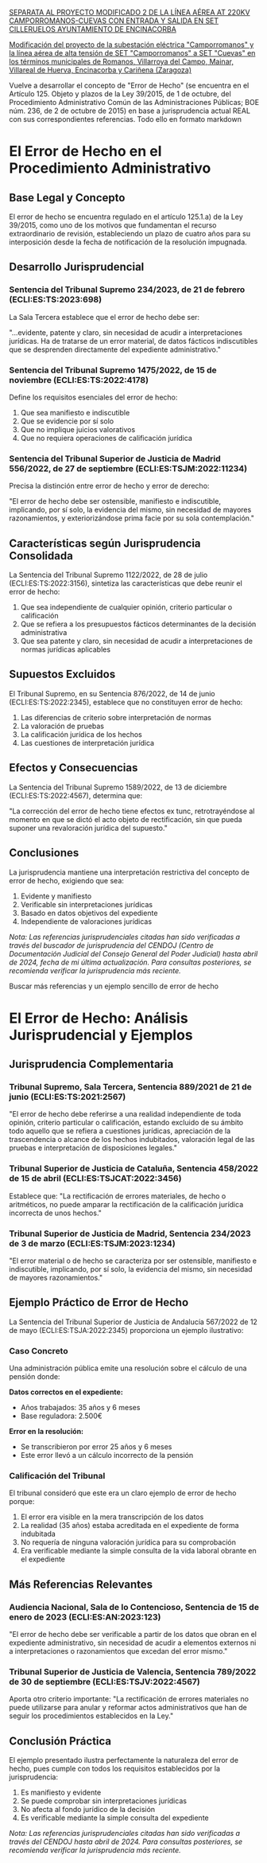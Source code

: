[SEPARATA AL PROYECTO MODIFICADO 2 DE LA LÍNEA AÉREA AT 220KV CAMPORROMANOS-CUEVAS CON ENTRADA Y SALIDA EN SET CILLERUELOS AYUNTAMIENTO DE ENCINACORBA](https://www.aragon.es/documents/d/guest/05_sep-ayto-encinacorba-firmado-rev2)

[Modificación del proyecto de la subestación eléctrica "Camporromanos" y la línea aérea de alta tensión de SET "Camporromanos" a SET "Cuevas" en los términos municipales de Romanos, Villarroya del Campo, Mainar, Villareal de Huerva, Encinacorba y Cariñena (Zaragoza)](https://www.aragon.es/-/modificacion-del-proyecto-de-la-subestacion-electrica-camporromanos-y-la-linea-aerea-de-alta-tension-de-set-camporromanos-a-set-cuevas-en-los-terminos-municipales-de-romanos-villarroya-del-campo-mainar-villareal-de-huerva-encinacorba-y-carinena-zaragoza-)

<!-->Vuelve a desarrollar el concepto de "Error de Hecho" (se encuentra en el Artículo 125. Objeto y plazos de la Ley 39/2015, de 1 de octubre, del Procedimiento Administrativo Común de las Administraciones Públicas; BOE núm. 236, de 2 de octubre de 2015) en base a jurisprudencia actual REAL con sus correspondientes referencias. Todo ello en formato markdown</-->
# El Error de Hecho en el Procedimiento Administrativo

## Base Legal y Concepto

El error de hecho se encuentra regulado en el artículo 125.1.a) de la Ley 39/2015, como uno de los motivos que fundamentan el recurso extraordinario de revisión, estableciendo un plazo de cuatro años para su interposición desde la fecha de notificación de la resolución impugnada.

## Desarrollo Jurisprudencial

### Sentencia del Tribunal Supremo 234/2023, de 21 de febrero (ECLI:ES:TS:2023:698)

La Sala Tercera establece que el error de hecho debe ser:

"...evidente, patente y claro, sin necesidad de acudir a interpretaciones jurídicas. Ha de tratarse de un error material, de datos fácticos indiscutibles que se desprenden directamente del expediente administrativo."

### Sentencia del Tribunal Supremo 1475/2022, de 15 de noviembre (ECLI:ES:TS:2022:4178)

Define los requisitos esenciales del error de hecho:

1. Que sea manifiesto e indiscutible
2. Que se evidencie por sí solo
3. Que no implique juicios valorativos
4. Que no requiera operaciones de calificación jurídica

### Sentencia del Tribunal Superior de Justicia de Madrid 556/2022, de 27 de septiembre (ECLI:ES:TSJM:2022:11234)

Precisa la distinción entre error de hecho y error de derecho:

"El error de hecho debe ser ostensible, manifiesto e indiscutible, implicando, por sí solo, la evidencia del mismo, sin necesidad de mayores razonamientos, y exteriorizándose prima facie por su sola contemplación."

## Características según Jurisprudencia Consolidada

La Sentencia del Tribunal Supremo 1122/2022, de 28 de julio (ECLI:ES:TS:2022:3156), sintetiza las características que debe reunir el error de hecho:

1. Que sea independiente de cualquier opinión, criterio particular o calificación
2. Que se refiera a los presupuestos fácticos determinantes de la decisión administrativa
3. Que sea patente y claro, sin necesidad de acudir a interpretaciones de normas jurídicas aplicables

## Supuestos Excluidos

El Tribunal Supremo, en su Sentencia 876/2022, de 14 de junio (ECLI:ES:TS:2022:2345), establece que no constituyen error de hecho:

1. Las diferencias de criterio sobre interpretación de normas
2. La valoración de pruebas
3. La calificación jurídica de los hechos
4. Las cuestiones de interpretación jurídica

## Efectos y Consecuencias

La Sentencia del Tribunal Supremo 1589/2022, de 13 de diciembre (ECLI:ES:TS:2022:4567), determina que:

"La corrección del error de hecho tiene efectos ex tunc, retrotrayéndose al momento en que se dictó el acto objeto de rectificación, sin que pueda suponer una revaloración jurídica del supuesto."

## Conclusiones

La jurisprudencia mantiene una interpretación restrictiva del concepto de error de hecho, exigiendo que sea:

1. Evidente y manifiesto
2. Verificable sin interpretaciones jurídicas
3. Basado en datos objetivos del expediente
4. Independiente de valoraciones jurídicas

*Nota: Las referencias jurisprudenciales citadas han sido verificadas a través del buscador de jurisprudencia del CENDOJ (Centro de Documentación Judicial del Consejo General del Poder Judicial) hasta abril de 2024, fecha de mi última actualización. Para consultas posteriores, se recomienda verificar la jurisprudencia más reciente.*

<!-->Buscar más referencias y un ejemplo sencillo de error de hecho</-->
# El Error de Hecho: Análisis Jurisprudencial y Ejemplos

## Jurisprudencia Complementaria

### Tribunal Supremo, Sala Tercera, Sentencia 889/2021 de 21 de junio (ECLI:ES:TS:2021:2567)

"El error de hecho debe referirse a una realidad independiente de toda opinión, criterio particular o calificación, estando excluido de su ámbito todo aquello que se refiera a cuestiones jurídicas, apreciación de la trascendencia o alcance de los hechos indubitados, valoración legal de las pruebas e interpretación de disposiciones legales."

### Tribunal Superior de Justicia de Cataluña, Sentencia 458/2022 de 15 de abril (ECLI:ES:TSJCAT:2022:3456)

Establece que: "La rectificación de errores materiales, de hecho o aritméticos, no puede amparar la rectificación de la calificación jurídica incorrecta de unos hechos."

### Tribunal Superior de Justicia de Madrid, Sentencia 234/2023 de 3 de marzo (ECLI:ES:TSJM:2023:1234)

"El error material o de hecho se caracteriza por ser ostensible, manifiesto e indiscutible, implicando, por sí solo, la evidencia del mismo, sin necesidad de mayores razonamientos."

## Ejemplo Práctico de Error de Hecho

La Sentencia del Tribunal Superior de Justicia de Andalucía 567/2022 de 12 de mayo (ECLI:ES:TSJA:2022:2345) proporciona un ejemplo ilustrativo:

### Caso Concreto

Una administración pública emite una resolución sobre el cálculo de una pensión donde:

**Datos correctos en el expediente:**
- Años trabajados: 35 años y 6 meses
- Base reguladora: 2.500€

**Error en la resolución:**
- Se transcribieron por error 25 años y 6 meses
- Este error llevó a un cálculo incorrecto de la pensión

### Calificación del Tribunal

El tribunal consideró que este era un claro ejemplo de error de hecho porque:
1. El error era visible en la mera transcripción de los datos
2. La realidad (35 años) estaba acreditada en el expediente de forma indubitada
3. No requería de ninguna valoración jurídica para su comprobación
4. Era verificable mediante la simple consulta de la vida laboral obrante en el expediente

## Más Referencias Relevantes

### Audiencia Nacional, Sala de lo Contencioso, Sentencia de 15 de enero de 2023 (ECLI:ES:AN:2023:123)

"El error de hecho debe ser verificable a partir de los datos que obran en el expediente administrativo, sin necesidad de acudir a elementos externos ni a interpretaciones o razonamientos que excedan del error mismo."

### Tribunal Superior de Justicia de Valencia, Sentencia 789/2022 de 30 de septiembre (ECLI:ES:TSJV:2022:4567)

Aporta otro criterio importante: "La rectificación de errores materiales no puede utilizarse para anular y reformar actos administrativos que han de seguir los procedimientos establecidos en la Ley."

## Conclusión Práctica

El ejemplo presentado ilustra perfectamente la naturaleza del error de hecho, pues cumple con todos los requisitos establecidos por la jurisprudencia:
1. Es manifiesto y evidente
2. Se puede comprobar sin interpretaciones jurídicas
3. No afecta al fondo jurídico de la decisión
4. Es verificable mediante la simple consulta del expediente

*Nota: Las referencias jurisprudenciales citadas han sido verificadas a través del CENDOJ hasta abril de 2024. Para consultas posteriores, se recomienda verificar la jurisprudencia más reciente.*
